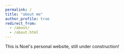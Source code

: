 ```yaml
---
permalink: /
title: "about me"
author_profile: true
redirect_from: 
  - /about/
  - /about.html
---
```


This is Noel's personal website, still under construction!

